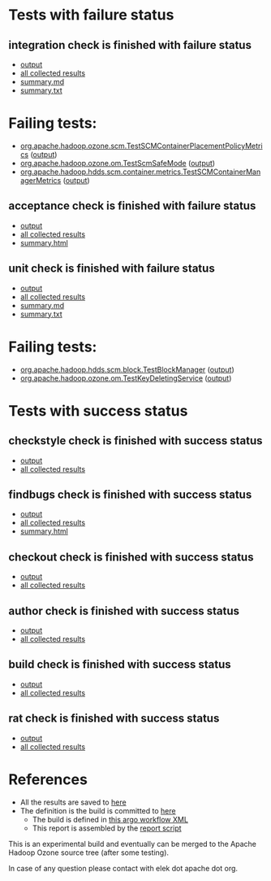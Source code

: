 # Tests with failure status

## integration check is finished with failure status

   * [output](https://raw.githubusercontent.com/elek/ozone-ci-03/master/pr/pr-hdds-2446-container-replica-5tbsq/integration/output.log)
   * [all collected results](https://github.com/elek/ozone-ci-03/tree/master/pr/pr-hdds-2446-container-replica-5tbsq/integration)
   * [summary.md](https://github.com/elek/ozone-ci-03/tree/master/pr/pr-hdds-2446-container-replica-5tbsq/integration/summary.md)
   * [summary.txt](https://github.com/elek/ozone-ci-03/tree/master/pr/pr-hdds-2446-container-replica-5tbsq/integration/summary.txt)

# Failing tests: 

 * [org.apache.hadoop.ozone.scm.TestSCMContainerPlacementPolicyMetrics](hadoop-ozone/integration-test/org.apache.hadoop.ozone.scm.TestSCMContainerPlacementPolicyMetrics.txt) ([output](hadoop-ozone/integration-test/org.apache.hadoop.ozone.scm.TestSCMContainerPlacementPolicyMetrics-output.txt))
 * [org.apache.hadoop.ozone.om.TestScmSafeMode](hadoop-ozone/integration-test/org.apache.hadoop.ozone.om.TestScmSafeMode.txt) ([output](hadoop-ozone/integration-test/org.apache.hadoop.ozone.om.TestScmSafeMode-output.txt))
 * [org.apache.hadoop.hdds.scm.container.metrics.TestSCMContainerManagerMetrics](hadoop-ozone/integration-test/org.apache.hadoop.hdds.scm.container.metrics.TestSCMContainerManagerMetrics.txt) ([output](hadoop-ozone/integration-test/org.apache.hadoop.hdds.scm.container.metrics.TestSCMContainerManagerMetrics-output.txt))

## acceptance check is finished with failure status

   * [output](https://raw.githubusercontent.com/elek/ozone-ci-03/master/pr/pr-hdds-2446-container-replica-5tbsq/acceptance/output.log)
   * [all collected results](https://github.com/elek/ozone-ci-03/tree/master/pr/pr-hdds-2446-container-replica-5tbsq/acceptance)
   * [summary.html](https://elek.github.io/ozone-ci-03/pr/pr-hdds-2446-container-replica-5tbsq/acceptance/summary.html)


## unit check is finished with failure status

   * [output](https://raw.githubusercontent.com/elek/ozone-ci-03/master/pr/pr-hdds-2446-container-replica-5tbsq/unit/output.log)
   * [all collected results](https://github.com/elek/ozone-ci-03/tree/master/pr/pr-hdds-2446-container-replica-5tbsq/unit)
   * [summary.md](https://github.com/elek/ozone-ci-03/tree/master/pr/pr-hdds-2446-container-replica-5tbsq/unit/summary.md)
   * [summary.txt](https://github.com/elek/ozone-ci-03/tree/master/pr/pr-hdds-2446-container-replica-5tbsq/unit/summary.txt)

# Failing tests: 

 * [org.apache.hadoop.hdds.scm.block.TestBlockManager](hadoop-hdds/server-scm/org.apache.hadoop.hdds.scm.block.TestBlockManager.txt) ([output](hadoop-hdds/server-scm/org.apache.hadoop.hdds.scm.block.TestBlockManager-output.txt))
 * [org.apache.hadoop.ozone.om.TestKeyDeletingService](hadoop-ozone/ozone-manager/org.apache.hadoop.ozone.om.TestKeyDeletingService.txt) ([output](hadoop-ozone/ozone-manager/org.apache.hadoop.ozone.om.TestKeyDeletingService-output.txt))


# Tests with success status

## checkstyle check is finished with success status

   * [output](https://raw.githubusercontent.com/elek/ozone-ci-03/master/pr/pr-hdds-2446-container-replica-5tbsq/checkstyle/output.log)
   * [all collected results](https://github.com/elek/ozone-ci-03/tree/master/pr/pr-hdds-2446-container-replica-5tbsq/checkstyle)


## findbugs check is finished with success status

   * [output](https://raw.githubusercontent.com/elek/ozone-ci-03/master/pr/pr-hdds-2446-container-replica-5tbsq/findbugs/output.log)
   * [all collected results](https://github.com/elek/ozone-ci-03/tree/master/pr/pr-hdds-2446-container-replica-5tbsq/findbugs)
   * [summary.html](https://elek.github.io/ozone-ci-03/pr/pr-hdds-2446-container-replica-5tbsq/findbugs/summary.html)


## checkout check is finished with success status

   * [output](https://raw.githubusercontent.com/elek/ozone-ci-03/master/pr/pr-hdds-2446-container-replica-5tbsq/checkout/output.log)
   * [all collected results](https://github.com/elek/ozone-ci-03/tree/master/pr/pr-hdds-2446-container-replica-5tbsq/checkout)


## author check is finished with success status

   * [output](https://raw.githubusercontent.com/elek/ozone-ci-03/master/pr/pr-hdds-2446-container-replica-5tbsq/author/output.log)
   * [all collected results](https://github.com/elek/ozone-ci-03/tree/master/pr/pr-hdds-2446-container-replica-5tbsq/author)


## build check is finished with success status

   * [output](https://raw.githubusercontent.com/elek/ozone-ci-03/master/pr/pr-hdds-2446-container-replica-5tbsq/build/output.log)
   * [all collected results](https://github.com/elek/ozone-ci-03/tree/master/pr/pr-hdds-2446-container-replica-5tbsq/build)


## rat check is finished with success status

   * [output](https://raw.githubusercontent.com/elek/ozone-ci-03/master/pr/pr-hdds-2446-container-replica-5tbsq/rat/output.log)
   * [all collected results](https://github.com/elek/ozone-ci-03/tree/master/pr/pr-hdds-2446-container-replica-5tbsq/rat)




# References

 * All the results are saved to [here](https://github.com/elek/ozone-ci-03/tree/master/pr/pr-hdds-2446-container-replica-5tbsq/)
 * The definition is the build is committed to [here](https://github.com/elek/argo-ozone)
    * The build is defined in [this argo workflow XML](https://github.com/elek/argo-ozone/blob/master/ozone-build.yaml)
    * This report is assembled by the [report script](https://github.com/elek/argo-ozone/blob/master/scripts/report.sh)

This is an experimental build and eventually can be merged to the Apache Hadoop Ozone source tree (after some testing).

In case of any question please contact with elek dot apache dot org.
